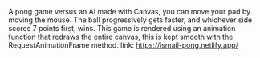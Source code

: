 A pong game versus an AI made with Canvas, you can move your pad by moving the mouse.
The ball progressively gets faster, and whichever side scores 7 points first, wins.
This game is rendered using an animation function that redraws the entire canvas, this is kept smooth with the RequestAnimationFrame method.
link: https://ismail-pong.netlify.app/